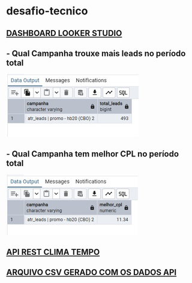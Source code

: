 # desafio-tecnico

## [DASHBOARD LOOKER STUDIO](https://lookerstudio.google.com/reporting/d2ff49fc-04bb-4f99-be56-8d7448025f1d)

## - Qual Campanha trouxe mais leads no período total
![Pergunta_sql_1](/assets/images/pergunta_1_sql.png)


## - Qual Campanha tem melhor CPL no período total
![Pergunta_sql_2](/assets/images/pergunta_2.png)


## [API REST CLIMA TEMPO]([HP]%20TESTE%20TÉCNICO%20API%20TEMPO%20-%20Rodrigo%20Pereira.ipynb)

## [ARQUIVO CSV GERADO COM OS DADOS API](historico_tempo.csv)
